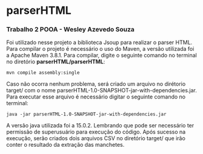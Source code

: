 # parserHTML
### Trabalho 2 POOA - Wesley Azevedo Souza

Foi utilizado nesse projeto a biblioteca Jsoup para realizar o parser HTML.
Para compilar o projeto é necessário o uso do Maven, a versão utilizada foi a Apache Maven 3.8.1. Para compilar, digite o seguinte comando no terminal 
no diretório **parserHTML/parserHTML**:
```
mvn compile assembly:single
```
Caso não ocorra nenhum problema, será criado um arquivo no dirétorio target/ com o nome parserHTML-1.0-SNAPSHOT-jar-with-dependencies.jar. 
Para executar esse arquivo é necessário digitar o seguinte comando no terminal:
```
java -jar parserHTML-1.0-SNAPSHOT-jar-with-dependencies.jar
```
A versão java utilizada foi a 15.0.2.
Lembrando que pode ser necessário ter permissão de superusuário para execução do código. Após sucesso na execução, serão criados dois arquivos CSV no
diretório target/ que irão conter o resultado da extração das manchetes.

